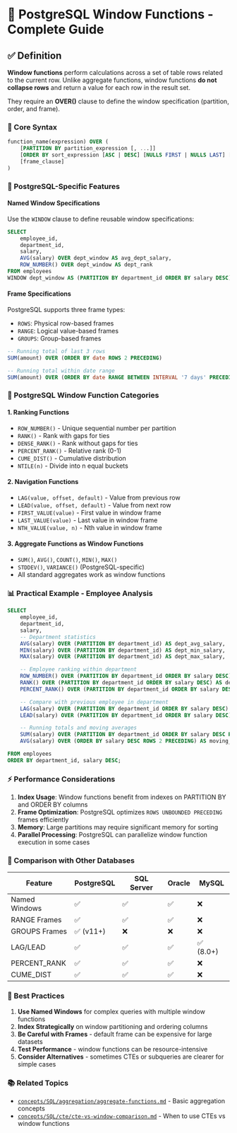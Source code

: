 # 🔹 PostgreSQL Window Functions - Complete Guide

## ✅ Definition

**Window functions** perform calculations across a set of table rows related to the current row. Unlike aggregate functions, window functions **do not collapse rows** and return a value for each row in the result set.

They require an **OVER()** clause to define the window specification (partition, order, and frame).

### 🧩 Core Syntax

```sql
function_name(expression) OVER (
    [PARTITION BY partition_expression [, ...]]
    [ORDER BY sort_expression [ASC | DESC] [NULLS FIRST | NULLS LAST] [, ...]]
    [frame_clause]
)
```

### 📘 PostgreSQL-Specific Features

#### Named Window Specifications

Use the `WINDOW` clause to define reusable window specifications:

```sql
SELECT
    employee_id,
    department_id,
    salary,
    AVG(salary) OVER dept_window AS avg_dept_salary,
    ROW_NUMBER() OVER dept_window AS dept_rank
FROM employees
WINDOW dept_window AS (PARTITION BY department_id ORDER BY salary DESC);
```

#### Frame Specifications

PostgreSQL supports three frame types:

- `ROWS`: Physical row-based frames
- `RANGE`: Logical value-based frames
- `GROUPS`: Group-based frames

```sql
-- Running total of last 3 rows
SUM(amount) OVER (ORDER BY date ROWS 2 PRECEDING)

-- Running total within date range
SUM(amount) OVER (ORDER BY date RANGE BETWEEN INTERVAL '7 days' PRECEDING AND CURRENT ROW)
```

### 🔢 PostgreSQL Window Function Categories

#### 1. **Ranking Functions**

- `ROW_NUMBER()` - Unique sequential number per partition
- `RANK()` - Rank with gaps for ties
- `DENSE_RANK()` - Rank without gaps for ties
- `PERCENT_RANK()` - Relative rank (0-1)
- `CUME_DIST()` - Cumulative distribution
- `NTILE(n)` - Divide into n equal buckets

#### 2. **Navigation Functions**

- `LAG(value, offset, default)` - Value from previous row
- `LEAD(value, offset, default)` - Value from next row
- `FIRST_VALUE(value)` - First value in window frame
- `LAST_VALUE(value)` - Last value in window frame
- `NTH_VALUE(value, n)` - Nth value in window frame

#### 3. **Aggregate Functions as Window Functions**

- `SUM()`, `AVG()`, `COUNT()`, `MIN()`, `MAX()`
- `STDDEV()`, `VARIANCE()` (PostgreSQL-specific)
- All standard aggregates work as window functions

### 📊 Practical Example - Employee Analysis

```sql
SELECT
    employee_id,
    department_id,
    salary,
    -- Department statistics
    AVG(salary) OVER (PARTITION BY department_id) AS dept_avg_salary,
    MIN(salary) OVER (PARTITION BY department_id) AS dept_min_salary,
    MAX(salary) OVER (PARTITION BY department_id) AS dept_max_salary,

    -- Employee ranking within department
    ROW_NUMBER() OVER (PARTITION BY department_id ORDER BY salary DESC) AS dept_salary_rank,
    RANK() OVER (PARTITION BY department_id ORDER BY salary DESC) AS dept_salary_rank_with_ties,
    PERCENT_RANK() OVER (PARTITION BY department_id ORDER BY salary DESC) AS dept_percentile,

    -- Compare with previous employee in department
    LAG(salary) OVER (PARTITION BY department_id ORDER BY salary DESC) AS next_highest_salary,
    LEAD(salary) OVER (PARTITION BY department_id ORDER BY salary DESC) AS next_lowest_salary,

    -- Running totals and moving averages
    SUM(salary) OVER (PARTITION BY department_id ORDER BY salary DESC ROWS UNBOUNDED PRECEDING) AS running_dept_total,
    AVG(salary) OVER (ORDER BY salary DESC ROWS 2 PRECEDING) AS moving_avg_3_employees

FROM employees
ORDER BY department_id, salary DESC;
```

### ⚡ Performance Considerations

1. **Index Usage**: Window functions benefit from indexes on PARTITION BY and ORDER BY columns
2. **Frame Optimization**: PostgreSQL optimizes `ROWS UNBOUNDED PRECEDING` frames efficiently
3. **Memory**: Large partitions may require significant memory for sorting
4. **Parallel Processing**: PostgreSQL can parallelize window function execution in some cases

### 🔄 Comparison with Other Databases

| Feature | PostgreSQL | SQL Server | Oracle | MySQL |
|---------|------------|------------|--------|-------|
| Named Windows | ✅ | ✅ | ✅ | ❌ |
| RANGE Frames | ✅ | ✅ | ✅ | ❌ |
| GROUPS Frames | ✅ (v11+) | ❌ | ❌ | ❌ |
| LAG/LEAD | ✅ | ✅ | ✅ | ✅ (8.0+) |
| PERCENT_RANK | ✅ | ✅ | ✅ | ❌ |
| CUME_DIST | ✅ | ✅ | ✅ | ❌ |

### 🚀 Best Practices

1. **Use Named Windows** for complex queries with multiple window functions
2. **Index Strategically** on window partitioning and ordering columns
3. **Be Careful with Frames** - default frame can be expensive for large datasets
4. **Test Performance** - window functions can be resource-intensive
5. **Consider Alternatives** - sometimes CTEs or subqueries are clearer for simple cases

### 📚 Related Topics

- [`concepts/SQL/aggregation/aggregate-functions.md`](../aggregation/aggregate-functions.md) - Basic aggregation concepts
- [`concepts/SQL/cte/cte-vs-window-comparison.md`](../cte/cte-vs-window-comparison.md) - When to use CTEs vs window functions
